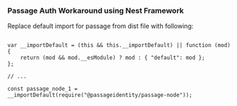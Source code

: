 
### Passage Auth Workaround using Nest Framework


Replace default import for passage from dist file with following:

```

var __importDefault = (this && this.__importDefault) || function (mod) {
    return (mod && mod.__esModule) ? mod : { "default": mod };
};

// ... 

const passage_node_1 = __importDefault(require("@passageidentity/passage-node"));

```